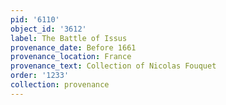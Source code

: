 ```yaml
---
pid: '6110'
object_id: '3612'
label: The Battle of Issus
provenance_date: Before 1661
provenance_location: France
provenance_text: Collection of Nicolas Fouquet
order: '1233'
collection: provenance
---
```


